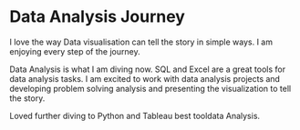 # Data Analysis Journey

I love the way Data visualisation can tell the story in simple ways. I am enjoying every step of the journey. 

Data Analysis is what I am diving now. SQL and Excel are a great tools for data analysis tasks. I am excited to work with data analysis projects and developing problem solving analysis and presenting the visualization to tell the story.

Loved further diving to Python and Tableau best tooldata Analysis. 

